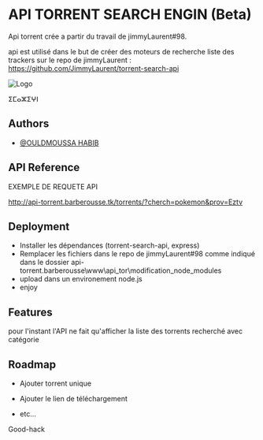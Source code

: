 # API TORRENT SEARCH ENGIN (Beta)

Api torrent crée a partir du travail de jimmyLaurent#98.

api est utilisé dans le but de créer des moteurs de recherche
liste des trackers sur le repo de jimmyLaurent : https://github.com/JimmyLaurent/torrent-search-api

![Logo](http://barberousse.tk/under%20construction.png)

ⵉⵎⴰⵣⵉⵖⵏ

## Authors

- [@OULDMOUSSA HABIB](https://ouldmoussahabib.com)

## API Reference

EXEMPLE DE REQUETE API

http://api-torrent.barberousse.tk/torrents/?cherch=pokemon&prov=Eztv

## Deployment

- Installer les dépendances (torrent-search-api, express)
- Remplacer les fichiers dans le repo de jimmyLaurent#98 comme indiqué dans le dossier api-torrent.barberousse\www\api_tor\modification_node_modules
- upload dans un environement node.js
- enjoy

## Features

pour l'instant l'API ne fait qu'afficher la liste des torrents recherché
avec catégorie

## Roadmap

- Ajouter torrent unique

- Ajouter le lien de téléchargement

- etc...

Good-hack
